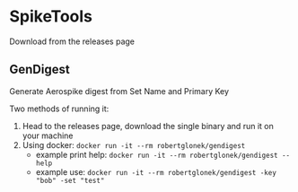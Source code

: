 # SpikeTools

Download from the releases page

## GenDigest

Generate Aerospike digest from Set Name and Primary Key

Two methods of running it:
1. Head to the releases page, download the single binary and run it on your machine
2. Using docker: `docker run -it --rm robertglonek/gendigest`
   * example print help: `docker run -it --rm robertglonek/gendigest --help`
   * example use: `docker run -it --rm robertglonek/gendigest -key "bob" -set "test"`

